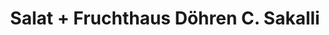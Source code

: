 ---
title: "Salat + Fruchthaus Döhren C. Sakalli"
url: /hannover/salat-fruchthaus-doehren-c-sakalli/
shop: Gemüse & Obst
---
